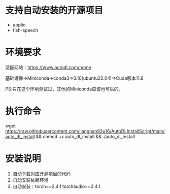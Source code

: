 
# 支持自动安装的开源项目
- applio
- fish-speech

# 环境要求
适配网站：https://www.autodl.com/home

基础镜像=>Miniconda=>conda3=>3.10(ubuntu22.04)=>Cuda版本11.8

PS:只在这个环境测试过，其他的Miniconda应该也可以的。

# 执行命令
wget https://raw.githubusercontent.com/liangnan93u16/AutoDLInstallScript/main/auto_dl_install && chmod +x auto_dl_install && ./auto_dl_install

# 安装说明
1. 自动下载对应开源项目的代码
2. 自动安装依赖环境
3. 自动安装：torch==2.4.1 torchaudio==2.4.1

